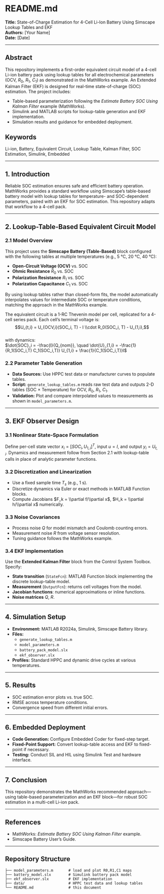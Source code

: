 # README.md

**Title:** State-of-Charge Estimation for 4-Cell Li-Ion Battery Using Simscape Lookup Tables and EKF  
**Authors:** [Your Name]  
**Date:** [Date]  

---

## Abstract  
This repository implements a first-order equivalent circuit model of a 4-cell Li-ion battery pack using lookup tables for all electrochemical parameters (OCV, $R_0$, $R_1$, $C_1$) as demonstrated in the MathWorks example. An Extended Kalman Filter (EKF) is designed for real-time state-of-charge (SOC) estimation. The project includes:

- Table-based parameterization following the *Estimate Battery SOC Using Kalman Filter* example (MathWorks).  
- Simulink and MATLAB scripts for lookup-table generation and EKF implementation.  
- Simulation results and guidance for embedded deployment.

## Keywords  
Li-ion, Battery, Equivalent Circuit, Lookup Table, Kalman Filter, SOC Estimation, Simulink, Embedded

---

## 1. Introduction  
Reliable SOC estimation ensures safe and efficient battery operation. MathWorks provides a standard workflow using Simscape’s table-based battery model with lookup tables for temperature- and SOC-dependent parameters, paired with an EKF for SOC estimation. This repository adapts that workflow to a 4-cell pack.

---

## 2. Lookup-Table-Based Equivalent Circuit Model  
### 2.1 Model Overview  
This project uses the **Simscape Battery (Table-Based)** block configured with the following tables at multiple temperatures (e.g., 5 °C, 20 °C, 40 °C):  
- **Open-Circuit Voltage (OCV)** vs. SOC  
- **Ohmic Resistance** $R_0$ vs. SOC  
- **Polarization Resistance** $R_1$ vs. SOC  
- **Polarization Capacitance** $C_1$ vs. SOC  

By using lookup tables rather than closed-form fits, the model automatically interpolates values for intermediate SOC or temperature conditions, matching the approach in the MathWorks example.

The equivalent circuit is a 1-RC Thevenin model per cell, replicated for a 4-cell series pack. Each cell’s terminal voltage is:  
$$U_{t,i} = U_{OCV,i}(SOC_i, T) - I \\cdot R_0(SOC_i, T) - U_{1,i},$$  
with dynamics:  
$\dot{SOC}_i = -\frac{I}{Q_{nom}}, \quad \dot{U}_{1,i} = -\frac{1}{R_1(SOC_i,T) C_1(SOC_i,T)} U_{1,i} + \frac{1}{C_1(SOC_i,T)}I$

### 2.2 Parameter Table Generation  
- **Data Sources:** Use HPPC test data or manufacturer curves to populate tables.  
- **Script:** `generate_lookup_tables.m` reads raw test data and outputs 2-D tables (SOC × Temperature) for OCV, $R_0$, $R_1$, $C_1$.  
- **Validation:** Plot and compare interpolated values to measurements as shown in `model_parameters.m`.

---

## 3. EKF Observer Design  
### 3.1 Nonlinear State-Space Formulation  
Define per-cell state vector $x_i = [SOC_i, U_{1,i}]^T$, input $u=I$, and output $y_i=U_{t,i}$. Dynamics and measurement follow from Section 2.1 with lookup-table calls in place of analytic parameter functions.

### 3.2 Discretization and Linearization  
- Use a fixed sample time $T_s$ (e.g., 1 s).  
- Discretize dynamics via Euler or exact methods in MATLAB Function blocks.  
- Compute Jacobians $F_k = \\partial f/\\partial x$, $H_k = \\partial h/\\partial x$ numerically.

### 3.3 Noise Covariances  
- Process noise $Q$ for model mismatch and Coulomb counting errors.  
- Measurement noise $R$ from voltage sensor resolution.  
- Tuning guidance follows the MathWorks example.

### 3.4 EKF Implementation  
Use the **Extended Kalman Filter** block from the Control System Toolbox. Specify:  
- **State transition** (`StateFcn`): MATLAB Function block implementing the discrete lookup-table model.  
- **Measurement** (`OutputFcn`): returns cell voltages from the model.  
- **Jacobian functions**: numerical approximations or inline functions.  
- **Noise matrices** $Q$, $R$.

---

## 4. Simulation Setup  
- **Environment:** MATLAB R2024a, Simulink, Simscape Battery library.  
- **Files:**  
  - `generate_lookup_tables.m`  
  - `model_parameters.m`  
  - `battery_pack_model.slx`  
  - `ekf_observer.slx`  
- **Profiles:** Standard HPPC and dynamic drive cycles at various temperatures.

---

## 5. Results  
- SOC estimation error plots vs. true SOC.  
- RMSE across temperature conditions.  
- Convergence speed from different initial errors.

---

## 6. Embedded Deployment  
- **Code Generation:** Configure Embedded Coder for fixed-step target.  
- **Fixed-Point Support:** Convert lookup-table access and EKF to fixed-point if necessary.  
- **Testing:** Conduct SIL and HIL using Simulink Test and hardware interface.

---

## 7. Conclusion  
This repository demonstrates the MathWorks recommended approach—using table-based parameterization and an EKF block—for robust SOC estimation in a multi-cell Li-ion pack.

---

## References  
- MathWorks: *Estimate Battery SOC Using Kalman Filter* example.  
- Simscape Battery User’s Guide.

---

## Repository Structure 
```
├── model_parameters.m       # load and plot R0,R1,C1 maps
├── battery_model.slx        # Simulink battery pack model
├── ekf_observer.slx         # EKF implementation
├── data/                    # HPPC test data and lookup tables
└── README.md                # this document
```

